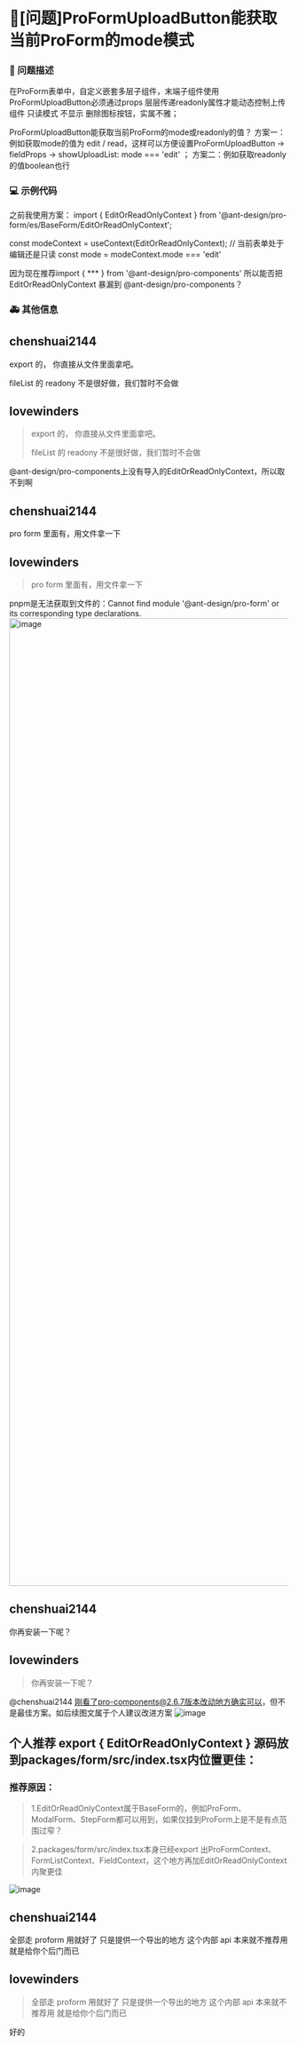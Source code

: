 # 🧐[问题]ProFormUploadButton能获取当前ProForm的mode模式

### 🧐 问题描述

在ProForm表单中，自定义嵌套多层子组件，末端子组件使用ProFormUploadButton必须通过props 层层传递readonly属性才能动态控制上传组件 只读模式 不显示 删除图标按钮，实属不雅；

ProFormUploadButton能获取当前ProForm的mode或readonly的值？
方案一：例如获取mode的值为 edit / read，这样可以方便设置ProFormUploadButton -> fieldProps -> showUploadList: mode === 'edit' ；
方案二：例如获取readonly的值boolean也行

<!--
详细地描述问题，让大家都能理解
-->

### 💻 示例代码

之前我使用方案：
import { EditOrReadOnlyContext } from '@ant-design/pro-form/es/BaseForm/EditOrReadOnlyContext';

const modeContext = useContext(EditOrReadOnlyContext);
// 当前表单处于编辑还是只读
const mode = modeContext.mode === 'edit'

<!--
如果你有解决方案，在这里清晰地阐述
-->

因为现在推荐import { \*\*\* } from '@ant-design/pro-components'
所以能否把EditOrReadOnlyContext 暴漏到 @ant-design/pro-components？

### 🚑 其他信息

<!--
如截图等其他信息可以贴在这里
-->

## chenshuai2144

export 的， 你直接从文件里面拿吧。

fileList 的 readony 不是很好做，我们暂时不会做

## lovewinders

> export 的， 你直接从文件里面拿吧。
>
> fileList 的 readony 不是很好做，我们暂时不会做

@ant-design/pro-components上没有导入的EditOrReadOnlyContext，所以取不到啊

## chenshuai2144

pro form 里面有，用文件拿一下

## lovewinders

> pro form 里面有，用文件拿一下

pnpm是无法获取到文件的：Cannot find module '@ant-design/pro-form' or its corresponding type declarations.
<img width="1744" alt="image" src="https://github.com/ant-design/pro-components/assets/22837419/cfbbc2cb-b91a-4921-a596-2f761a753201">

## chenshuai2144

你再安装一下呢？

## lovewinders

> 你再安装一下呢？

@chenshuai2144 刚看了pro-components@2.6.7版本改动地方确实可以，但不是最佳方案。如后续图文属于个人建议改进方案
![image](https://github.com/ant-design/pro-components/assets/22837419/9f117d9e-e19b-42ad-ad85-ac97396eee72)

## 个人推荐 export { EditOrReadOnlyContext } 源码放到packages/form/src/index.tsx内位置更佳：

### 推荐原因：

> 1.EditOrReadOnlyContext属于BaseForm的，例如ProForm、ModalForm、StepForm都可以用到，如果仅挂到ProForm上是不是有点范围过窄？

> 2.packages/form/src/index.tsx本身已经export 出ProFormContext、FormListContext、FieldContext，这个地方再加EditOrReadOnlyContext内聚更佳

![image](https://github.com/ant-design/pro-components/assets/22837419/e6c3f367-871a-4267-9674-75c8df8b7c00)

## chenshuai2144

全部走 proform 用就好了 只是提供一个导出的地方 这个内部 api 本来就不推荐用 就是给你个后门而已

## lovewinders

> 全部走 proform 用就好了 只是提供一个导出的地方 这个内部 api 本来就不推荐用 就是给你个后门而已

好的
